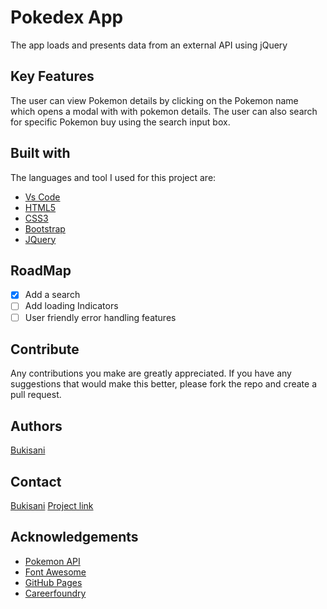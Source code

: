 # Pokedex App

The app loads and presents data from an external API using jQuery

## Key Features

The user can view Pokemon details by clicking on the Pokemon name which opens a modal with with pokemon details.
The user can also search for specific Pokemon buy using the search input box.

## Built with

The languages and tool I used for this project are:

- [Vs Code](https://code.visualstudio.com/)
- [HTML5](https://developer.mozilla.org/en-US/docs/Glossary/HTML5)
- [CSS3](https://www.w3.org/Style/CSS/Overview.en.html)
- [Bootstrap](https://getbootstrap.com)
- [JQuery](https://jquery.com)

## RoadMap

- [x] Add a search
- [ ] Add loading Indicators
- [ ] User friendly error handling features

## Contribute

Any contributions you make are greatly appreciated.
If you have any suggestions that would make this better, please fork the repo and create a pull request.

## Authors

[Bukisani](https://bukisani.github.io/portfolio-website/index.html)

## Contact

[Bukisani](https://www.linkedin.com/in/bukisani-tshuma-323929237/)
[Project link](https://bukisani.github.io/simple-js-app/?)

## Acknowledgements

- [Pokemon API](https://pokeapi.co/)
- [Font Awesome](https://fontawesome.com)
- [GitHub Pages](https://pages.github.com)
- [Careerfoundry](hhttps://careerfoundry.com/)
